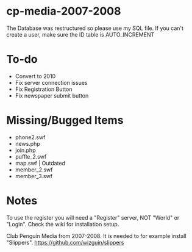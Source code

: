 # cp-media-2007-2008

The Database was restructured so please use my SQL file.
If you can't create a user, make sure the ID table is AUTO_INCREMENT
 


# To-do
- Convert to 2010
- Fix server connection issues
- Fix Registration Button
- Fix newspaper submit button





# Missing/Bugged Items
- phone2.swf
- news.php
- join.php
- puffle_2.swf
- map.swf | Outdated
- member_2.swf
- member_3.swf





# Notes
To use the register you will need a "Register" server, NOT "World" or "Login".
Check the wiki for installation setup.

Club Penguin Media from 2007-2008.
It is needed to for example install "Slippers". https://github.com/wizguin/slippers
